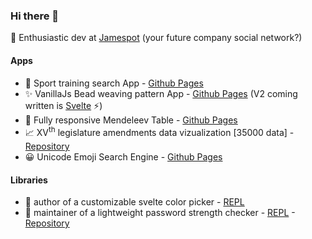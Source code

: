 ### Hi there 👋

👀 Enthusiastic dev at [Jamespot](https://www.fr.jamespot.com/) (your future company social network?)

#### Apps

- 🤿 Sport training search App - [Github Pages](https://ennoriel.github.io/rennes-sports/)
- ✨ VanillaJs Bead weaving pattern App - [Github Pages](https://ennoriel.github.io/bead-pattern/) (V2 coming written is [Svelte](https://github.com/sveltejs/svelte) ⚡)
- 🔭 Fully responsive Mendeleev Table - [Github Pages](https://ennoriel.github.io/mendeleev/)
- 📈 XV<sup>th</sup> legislature amendments data vizualization [35000 data] - [Repository](https://github.com/Ennoriel/data-viz-amendements)
- 😀 Unicode Emoji Search Engine - [Github Pages](https://ennoriel.github.io/unicode-emoji-search-engine/)

#### Libraries

- 🌱 author of a customizable svelte color picker - [REPL](https://svelte.dev/repl/af9c55f62f9b4c189a3c5a021a48a5f2?version=3.44.3)
- 🔭 maintainer of a lightweight password strength checker - [REPL](https://svelte.dev/repl/b5bf5871c99742e584da244b4bfeac92?version=3.44.3) - [Repository](https://github.com/Ennoriel/check-password-strength)

<!--
**Ennoriel/Ennoriel** is a ✨ _special_ ✨ repository because its `README.md` (this file) appears on your GitHub profile.

Here are some ideas to get you started:

- 🔭 I’m currently working on ...
- 🌱 I’m currently learning ...
- 👯 I’m looking to collaborate on ...
- 🤔 I’m looking for help with ...
- 💬 Ask me about ...
- 📫 How to reach me: ...
- 😄 Pronouns: ...
- ⚡ Fun fact: ...
-->
